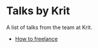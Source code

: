 # Talks by Krit
A list of talks from the team at Krit.

* [How to freelance](https://github.com/AndrewAskins/howtofreelance)
